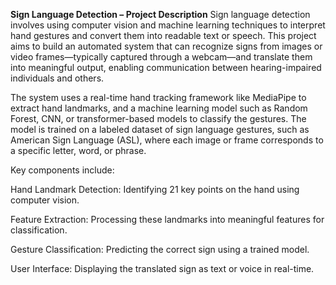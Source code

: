 **Sign Language Detection – Project Description**
Sign language detection involves using computer vision and machine learning techniques to interpret hand gestures and convert them into readable text or speech. This project aims to build an automated system that can recognize signs from images or video frames—typically captured through a webcam—and translate them into meaningful output, enabling communication between hearing-impaired individuals and others.

The system uses a real-time hand tracking framework like MediaPipe to extract hand landmarks, and a machine learning model such as Random Forest, CNN, or transformer-based models to classify the gestures. The model is trained on a labeled dataset of sign language gestures, such as American Sign Language (ASL), where each image or frame corresponds to a specific letter, word, or phrase.

Key components include:

Hand Landmark Detection: Identifying 21 key points on the hand using computer vision.

Feature Extraction: Processing these landmarks into meaningful features for classification.

Gesture Classification: Predicting the correct sign using a trained model.

User Interface: Displaying the translated sign as text or voice in real-time.

